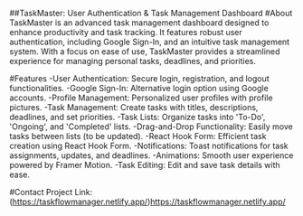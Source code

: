 ##TaskMaster: User Authentication & Task Management Dashboard
#About
TaskMaster is an advanced task management dashboard designed to enhance productivity and task tracking. It features robust user authentication, including Google Sign-In, and an intuitive task management system. With a focus on ease of use, TaskMaster provides a streamlined experience for managing personal tasks, deadlines, and priorities.

#Features
-User Authentication: Secure login, registration, and logout functionalities.
-Google Sign-In: Alternative login option using Google accounts.
-Profile Management: Personalized user profiles with profile pictures.
-Task Management: Create tasks with titles, descriptions, deadlines, and set priorities.
-Task Lists: Organize tasks into 'To-Do', 'Ongoing', and 'Completed' lists.
-Drag-and-Drop Functionality: Easily move tasks between lists (to be updated).
-React Hook Form: Efficient task creation using React Hook Form.
-Notifications: Toast notifications for task assignments, updates, and deadlines.
-Animations: Smooth user experience powered by Framer Motion.
-Task Editing: Edit and save task details with ease.

#Contact
Project Link: (https://taskflowmanager.netlify.app/)https://taskflowmanager.netlify.app/
